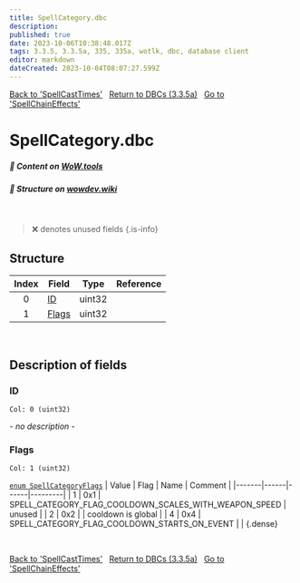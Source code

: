 ```yaml
---
title: SpellCategory.dbc
description: 
published: true
date: 2023-10-06T10:38:48.017Z
tags: 3.3.5, 3.3.5a, 335, 335a, wotlk, dbc, database client
editor: markdown
dateCreated: 2023-10-04T08:07:27.599Z
---
```


<a href="https://trinitycore.info/files/DBC/335/spellcasttimes" class="mt-5 v-btn v-btn--depressed v-btn--flat v-btn--outlined theme--light v-size--default darkblue--text text--lighten-3"><span class="v-btn__content"><i aria-hidden="true" class="v-icon notranslate v-icon--left mdi mdi-arrow-left theme--light"></i><span>Back to 'SpellCastTimes'</span></span></a>&nbsp;&nbsp;&nbsp;<a href="https://trinitycore.info/files/DBC/335/DBC" class="mt-5 v-btn v-btn--depressed v-btn--flat v-btn--outlined theme--light v-size--default darkblue--text text--lighten-3"><span class="v-btn__content"><i aria-hidden="true" class="v-icon notranslate v-icon--left mdi mdi-home-outline theme--light"></i><span>Return to DBCs (3.3.5a)</span></span></a>&nbsp;&nbsp;&nbsp;<a href="https://trinitycore.info/files/DBC/335/spellchaineffects" class="mt-5 v-btn v-btn--depressed v-btn--flat v-btn--outlined theme--light v-size--default darkblue--text text--lighten-3"><span class="v-btn__content"><span>Go to 'SpellChainEffects'</span><i aria-hidden="true" class="v-icon notranslate v-icon--right mdi mdi-arrow-right theme--light"></i></span></a>

# SpellCategory.dbc
##### :open_book: Content on [WoW.tools](https://wow.tools/dbc/?dbc=spellcategory&build=3.3.5.12340)
##### :pencil: Structure on [wowdev.wiki](https://wowdev.wiki/DB/SpellCategory)
&nbsp;

> :x: denotes unused fields
{.is-info}


## Structure

| Index | Field | Type | Reference |
| :---: | --- | :---: | --- |
| 0 | [ID](#id-alt) | uint32 |  |
| 1 | [Flags](#flags) | uint32 |  |
&nbsp;
## Description of fields

### ID <!-- {#id-alt} -->
<code>Col: 0 (uint32)</code>

*- no description -*
&nbsp;

### Flags
<code>Col: 1 (uint32)</code>

[`enum SpellCategoryFlags`](https://github.com/TrinityCore/TrinityCore/blob/3.3.5/src/server/shared/DataStores/DBCEnums.h#L382-L386)
| Value | Flag | Name | Comment |
|-------|------|------|---------|
| 1 | 0x1 | SPELL_CATEGORY_FLAG_COOLDOWN_SCALES_WITH_WEAPON_SPEED | unused |
| 2 | 0x2 |  | cooldown is global |
| 4 | 0x4 | SPELL_CATEGORY_FLAG_COOLDOWN_STARTS_ON_EVENT |  |
{.dense}

&nbsp;

<a href="https://trinitycore.info/files/DBC/335/spellcasttimes" class="mt-5 v-btn v-btn--depressed v-btn--flat v-btn--outlined theme--light v-size--default darkblue--text text--lighten-3"><span class="v-btn__content"><i aria-hidden="true" class="v-icon notranslate v-icon--left mdi mdi-arrow-left theme--light"></i><span>Back to 'SpellCastTimes'</span></span></a>&nbsp;&nbsp;&nbsp;<a href="https://trinitycore.info/files/DBC/335/DBC" class="mt-5 v-btn v-btn--depressed v-btn--flat v-btn--outlined theme--light v-size--default darkblue--text text--lighten-3"><span class="v-btn__content"><i aria-hidden="true" class="v-icon notranslate v-icon--left mdi mdi-home-outline theme--light"></i><span>Return to DBCs (3.3.5a)</span></span></a>&nbsp;&nbsp;&nbsp;<a href="https://trinitycore.info/files/DBC/335/spellchaineffects" class="mt-5 v-btn v-btn--depressed v-btn--flat v-btn--outlined theme--light v-size--default darkblue--text text--lighten-3"><span class="v-btn__content"><span>Go to 'SpellChainEffects'</span><i aria-hidden="true" class="v-icon notranslate v-icon--right mdi mdi-arrow-right theme--light"></i></span></a>

